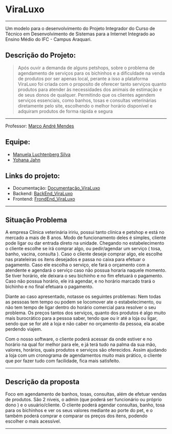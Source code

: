 # ViraLuxo
---
Um modelo para o desenvolvimento do Projeto Integrador do Curso de Técnico em Desenvolvimento de Sistemas para a Internet Integrado ao Ensino Médio do IFC - Campus Araquari.

## Descrição do Projeto:

> Após ouvir a demanda de alguns petshops, sobre o problema de agendamento de serviços para os bichinhos e a dificuldade na venda de produtos por ser apenas local, perante a isso a plataforma ViraLuxo foi criada com o proposito de oferecer tanto serviços quanto produtos para atender às necessidades dos animais de estimação e de seus donos de qualquer. Permitindo que os clientes agendem serviços essenciais, como banhos, tosas e consultas veterinárias diretamente pelo site, escolhendo o melhor horário disponível e adquiram produtos de forma rápida e segura

---

Professor: [Marco André Mendes](github.com/marcoandre)

## Equipe:
- [Manuela Luchtenberg Silva](github.com/ManuelaLuchSilva)
- [Yohana Jahn](github.com/YohanaJahn)

## Links do projeto:

-   Documentação: [Documentação_ViraLuxo](github.com/Project-PetShop/Documentacao_ViraLuxo)
-   Backend: [BackEnd_ViraLuxo](github.com/Project-PetShop/BackEnd_ViraLuxo)
-   Frontend: [FrondEnd_ViraLuxo](github.com/Project-PetShop/FrondEnd_ViraLuxo)

---

## Situação Problema

A empresa Clinica veterinária iririu, possui tanto clinica e petshop e está no mercado a mais de 8 anos.
Modo de funcionamento deles é simples, cliente pode ligar ou dar entrada direto na unidade.
Chegando no estabelecimento o cliente escolhe se irá comprar algo, ou pedir/agendar  um serviço ( tosa, banho, vacina, consulta ).
Caso o cliente deseje comprar algo, ele escolhe nas prateleiras os itens desejados e passa no caixa para efetuar o pagamento.
Caso ele escolha o serviço, ele fará o orçamento com a atendente e agendará o serviço caso não possua horaria naquele momento. Se tiver horário, ele deixara o seu bichinho e no fim efetuará o pagamento.
Caso não possua horário, ele irá agendar, e no horário marcado trará o bichinho e no final efetuara o pagamento.

Diante ao caso apresentado, notasse os seguintes problemas:
Nem todas as pessoas tem tempo ou podem se locomover ate o estabelecimento, ou não tem tempo de ligar dentro do horário comercial para resolver o seu problema.
Os preços tantos dos serviços, quanto dos produtos é algo muito mais burocrático para a pessoa saber, tendo que ou ir até a loja ou ligar, sendo que se for até a loja e não caber no orçamento da pessoa, ela acabe perdendo viajem.

Com o nosso software, o cliente poderá acessar da onde estiver e no horário na qual for melhor para ele, e já terá tudo na palma da sua mão, valores, horários, quais produtos e serviços são oferecidos. Assim ajudando a loja com um cronograma de agendamentos muito mais prático, o cliente que por fazer tudo com facilidade, fica mais satisfeito. 

---

## Descrição da proposta

Foco em agendamento de banhos, tosas, consultas, além de efetuar vendas de produtos.
São 2 niveis, o admin (que poderá ser funcionário ou próprio dono ) e o usuário/cliente.
O cliente poderá agendar consultas, banho, tosa para os bichinhos e ver os seus valores mediante ao porte do pet, e o também poderá comprar e comparar os preços dos itens, podendo escolher o mais acessível.

---
